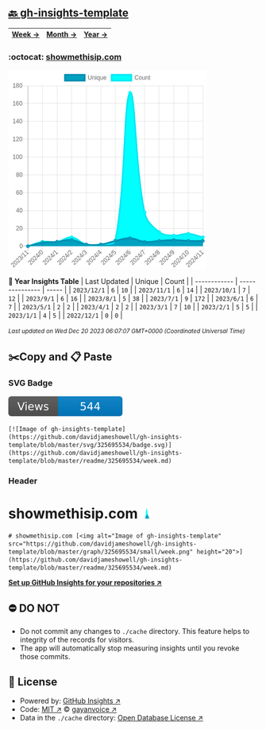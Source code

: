 ## [🔙 gh-insights-template](https://github.com/davidjameshowell/gh-insights-template)
| [**Week →**](https://github.com/davidjameshowell/gh-insights-template/blob/master/readme/325695534/week.md) | [**Month →**](https://github.com/davidjameshowell/gh-insights-template/blob/master/readme/325695534/month.md) | [**Year →**](https://github.com/davidjameshowell/gh-insights-template/blob/master/readme/325695534/year.md) |
 | ------------ | --------------- | ----- |

### :octocat: [showmethisip.com](https://github.com/davidjameshowell/showmethisip.com)
![Image of gh-insights-template](https://github.com/davidjameshowell/gh-insights-template/blob/master/graph/325695534/large/year.png)

**:calendar: Year Insights Table**
| Last Updated | Unique | Count |
 | ------------ | --------------- | ----- |
 | `2023/12/1` |  `6` | `10` |
 | `2023/11/1` |  `6` | `14` |
 | `2023/10/1` |  `7` | `12` |
 | `2023/9/1` |  `6` | `16` |
 | `2023/8/1` |  `5` | `38` |
 | `2023/7/1` |  `9` | `172` |
 | `2023/6/1` |  `6` | `7` |
 | `2023/5/1` |  `2` | `2` |
 | `2023/4/1` |  `2` | `2` |
 | `2023/3/1` |  `7` | `10` |
 | `2023/2/1` |  `5` | `5` |
 | `2023/1/1` |  `4` | `5` |
 | `2022/12/1` |  `0` | `0` |

<small><i>Last updated on Wed Dec 20 2023 06:07:07 GMT+0000 (Coordinated Universal Time)</i></small>

## ✂️Copy and 📋 Paste
### SVG Badge
[![Image of gh-insights-template](https://github.com/davidjameshowell/gh-insights-template/blob/master/svg/325695534/badge.svg)](https://github.com/davidjameshowell/gh-insights-template/blob/master/readme/325695534/week.md)
```readme
[![Image of gh-insights-template](https://github.com/davidjameshowell/gh-insights-template/blob/master/svg/325695534/badge.svg)](https://github.com/davidjameshowell/gh-insights-template/blob/master/readme/325695534/week.md)
```
### Header
# showmethisip.com [<img alt="Image of gh-insights-template" src="https://github.com/davidjameshowell/gh-insights-template/blob/master/graph/325695534/small/week.png" height="20">](https://github.com/davidjameshowell/gh-insights-template/blob/master/readme/325695534/week.md)
```readme
# showmethisip.com [<img alt="Image of gh-insights-template" src="https://github.com/davidjameshowell/gh-insights-template/blob/master/graph/325695534/small/week.png" height="20">](https://github.com/davidjameshowell/gh-insights-template/blob/master/readme/325695534/week.md)
```
[**Set up GitHub Insights for your repositories ↗️**](https://github.com/gayanvoice/github-insights)
## ⛔ DO NOT
- Do not commit any changes to `./cache` directory. This feature helps to integrity of the records for visitors.
- The app will automatically stop measuring insights until you revoke those commits.
## 📄 License
- Powered by: [GitHub Insights ↗️](https://github.com/gayanvoice/github-insights)
- Code: [MIT ↗️](./LICENSE) © [gayanvoice ↗️](https://github.com/gayanvoice)
- Data in the `./cache` directory: [Open Database License ↗️](https://opendatacommons.org/licenses/odbl/1-0/)